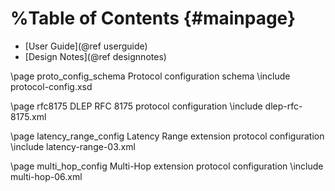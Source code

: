 %Table of Contents {#mainpage}
=================

- [User Guide](@ref userguide)
- [Design Notes](@ref designnotes)

<!-- The following includes are dependent on the setting of EXAMPLE_PATH
     in doxygen.config
-->

\page proto_config_schema Protocol configuration schema
\include protocol-config.xsd

\page rfc8175 DLEP RFC 8175 protocol configuration
\include dlep-rfc-8175.xml

\page latency_range_config Latency Range extension protocol configuration
\include latency-range-03.xml

\page multi_hop_config Multi-Hop extension protocol configuration
\include multi-hop-06.xml

